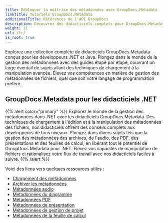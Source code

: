 ```yaml
---
title: Débloquer la maîtrise des métadonnées avec GroupDocs.Metadata
linktitle: Tutoriels GroupDocs.Metadata
additionalTitle: Références de l'API GroupDocs
description: Découvrez des didacticiels complets pour GroupDocs.Metadata sur toutes les plateformes. Maîtrisez la gestion des métadonnées dans .NET et Java sans effort.
weight: 11
url: /fr/
is_root: true
---
```


Explorez une collection complète de didacticiels GroupDocs.Metadata conçus pour les développeurs .NET et Java. Plongez dans le monde de la gestion des métadonnées avec des guides étape par étape, couvrant un large éventail de sujets allant des techniques de chargement à la manipulation avancée. Élevez vos compétences en matière de gestion des métadonnées de fichiers, quel que soit votre langage de programmation préféré.

## GroupDocs.Metadata pour les didacticiels .NET
{{% alert color="primary" %}}
Explorez le monde de la gestion des métadonnées dans .NET avec les didacticiels GroupDocs.Metadata. Des techniques de chargement à l'édition et à la manipulation des métadonnées des fichiers, nos didacticiels offrent des conseils complets aux développeurs de tous niveaux. Plongez dans divers sujets tels que la gestion des métadonnées des archives, de l'audio, des PDF, des présentations et des feuilles de calcul, en libérant tout le potentiel de GroupDocs.Metadata pour .NET. Élevez vos capacités de manipulation de fichiers et rationalisez votre flux de travail avec nos didacticiels faciles à suivre.
{{% /alert %}}

Voici des liens vers quelques ressources utiles :
 
- [Chargement des métadonnées](./net/metadata-loading/)
- [Archiver les métadonnées](./net/archive-metadata/)
- [Métadonnées audio](./net/audio-metadata/)
- [Métadonnées du diagramme](./net/diagram-metadata/)
- [Métadonnées PDF](./net/pdf-metadata/)
- [Métadonnées de présentation](./net/presentation-metadata/)
- [Métadonnées de gestion de projet](./net/project-management-metadata/)
- [Métadonnées de la feuille de calcul](./net/spreadsheet-metadata/)



